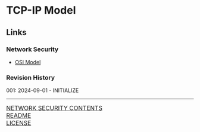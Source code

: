 # TCP-IP Model


## Links
### Network Security
- [OSI Model](OSI%20Model.md)
### Revision History
001: 2024-09-01 - INITIALIZE

---
<font size=3>[NETWORK SECURITY CONTENTS](https://github.com/ryancranie/cybersecurity-osint/blob/main/Contents/-%20Network%20Security%20Contents.md)<br>
[README](https://github.com/ryancranie/cybersecurity-osint/blob/main/README.md)<br>
[LICENSE](https://github.com/ryancranie/cybersecurity-osint/blob/main/LICENSE)<font>